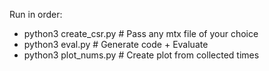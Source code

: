 Run in order:

* python3 create_csr.py # Pass any mtx file of your choice
* python3 eval.py # Generate code + Evaluate
* python3 plot_nums.py # Create plot from collected times
